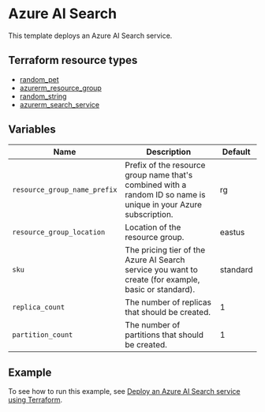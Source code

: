 # Azure AI Search

This template deploys an Azure AI Search service.

## Terraform resource types

- [random_pet](https://registry.terraform.io/providers/hashicorp/random/latest/docs/resources/pet)
- [azurerm_resource_group](https://registry.terraform.io/providers/hashicorp/azurerm/latest/docs/resources/resource_group)
- [random_string](https://registry.terraform.io/providers/hashicorp/random/latest/docs/resources/string)
- [azurerm_search_service](https://registry.terraform.io/providers/hashicorp/azurerm/latest/docs/resources/search_service)

## Variables

| Name | Description | Default |
|-|-|-|
| `resource_group_name_prefix` | Prefix of the resource group name that's combined with a random ID so name is unique in your Azure subscription. | rg |
| `resource_group_location` | Location of the resource group. | eastus |
| `sku` | The pricing tier of the Azure AI Search service you want to create (for example, basic or standard). | standard |
| `replica_count` | The number of replicas that should be created. | 1 |
| `partition_count` | The number of partitions that should be created. | 1 |

## Example

To see how to run this example, see [Deploy an Azure AI Search service using Terraform](https://learn.microsoft.com/azure/search/search-get-started-bicep).
